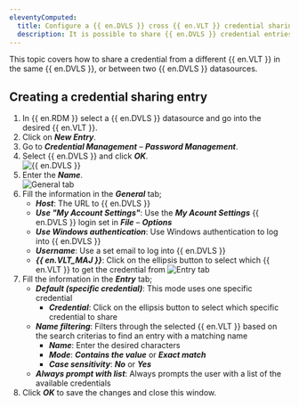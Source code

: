 ```yaml
---
eleventyComputed:
  title: Configure a {{ en.DVLS }} cross {{ en.VLT }} credential sharing entry
  description: It is possible to share {{ en.DVLS }} credential entries across different {{ en.VLT }}s or {{ en.DVLS }} datasources.
---
```

This topic covers how to share a credential from a different {{ en.VLT }} in the same {{ en.DVLS }}, or between two {{ en.DVLS }} datasources.

## Creating a credential sharing entry
1. In {{ en.RDM }} select a {{ en.DVLS }} datasource and go into the desired {{ en.VLT }}.
1. Click on ***New Entry***.
1. Go to ***Credential Management*** – ***Password Management***.
1. Select {{ en.DVLS }} and click ***OK***.  
![{{ en.DVLS }}](https://webdevolutions.azureedge.net/docs/en/kb/KB0156.png)
1. Enter the ***Name***.  
![General tab](https://webdevolutions.azureedge.net/docs/en/kb/KB0157.png)
1. Fill the information in the ***General*** tab;
    * ***Host***: The URL to {{ en.DVLS }}
    * ***Use "My Account Settings"***: Use the ***My Acount Settings*** {{ en.DVLS }} login set in ***File*** – ***Options***
    * ***Use Windows authentication***: Use Windows authentication to log into {{ en.DVLS }}
    * ***Username***: Use a set email to log into {{ en.DVLS }}
    * ***{{ en.VLT_MAJ }}***: Click on the ellipsis button to select which {{ en.VLT }} to get the credential from
![Entry tab](https://webdevolutions.azureedge.net/docs/en/kb/KB0158.png)
7. Fill the information in the ***Entry*** tab;
    * ***Default (specific credential)***: This mode uses one specific credential
        * ***Credential***: Click on the ellipsis button to select which specific credential to share
    * ***Name filtering***: Filters through the selected {{ en.VLT }} based on the search criterias to find an entry with a matching name
        * ***Name***: Enter the desired characters
        * ***Mode***: ***Contains the value*** or ***Exact match***
        * ***Case sensitivity***: ***No*** or ***Yes***
    * ***Always prompt with list***: Always prompts the user with a list of the available credentials
8. Click ***OK*** to save the changes and close this window.
